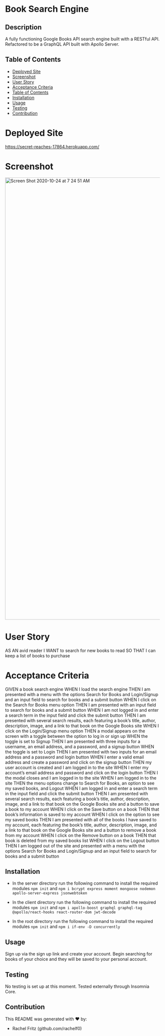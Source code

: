 # Book Search Engine

## Description
A fully functioning Google Books API search engine built with a RESTful API. Refactored to be a GraphQL API built with Apollo Server.

## Table of Contents
  - [Deployed Site](#deployed-site)
  - [Screenshot](#screenshot)
  - [User Story](#user-story)
  - [Acceptance Criteria](#acceptance-criteria)
  - [Table of Contents](#table-of-contents)
  - [Installation](#installation)
  - [Usage](#usage)
  - [Testing](#testing)
  - [Contribution](#contribution)

# Deployed Site
https://secret-reaches-17864.herokuapp.com/


# Screenshot
<img width="1440" alt="Screen Shot 2020-10-24 at 7 24 51 AM" src="https://user-images.githubusercontent.com/65192910/97081746-16800d80-15ca-11eb-95c5-0e56414c2334.png">

# User Story
AS AN avid reader
I WANT to search for new books to read
SO THAT I can keep a list of books to purchase

# Acceptance Criteria
GIVEN a book search engine
WHEN I load the search engine
THEN I am presented with a menu with the options Search for Books and Login/Signup and an input field to search for books and a submit button
WHEN I click on the Search for Books menu option
THEN I am presented with an input field to search for books and a submit button
WHEN I am not logged in and enter a search term in the input field and click the submit button
THEN I am presented with several search results, each featuring a book’s title, author, description, image, and a link to that book on the Google Books site
WHEN I click on the Login/Signup menu option
THEN a modal appears on the screen with a toggle between the option to log in or sign up
WHEN the toggle is set to Signup
THEN I am presented with three inputs for a username, an email address, and a password, and a signup button
WHEN the toggle is set to Login
THEN I am presented with two inputs for an email address and a password and login button
WHEN I enter a valid email address and create a password and click on the signup button
THEN my user account is created and I am logged in to the site
WHEN I enter my account’s email address and password and click on the login button
THEN I the modal closes and I am logged in to the site
WHEN I am logged in to the site
THEN the menu options change to Search for Books, an option to see my saved books, and Logout
WHEN I am logged in and enter a search term in the input field and click the submit button
THEN I am presented with several search results, each featuring a book’s title, author, description, image, and a link to that book on the Google Books site and a button to save a book to my account
WHEN I click on the Save button on a book
THEN that book’s information is saved to my account
WHEN I click on the option to see my saved books
THEN I am presented with all of the books I have saved to my account, each featuring the book’s title, author, description, image, and a link to that book on the Google Books site and a button to remove a book from my account
WHEN I click on the Remove button on a book
THEN that book is deleted from my saved books list
WHEN I click on the Logout button
THEN I am logged out of the site and presented with a menu with the options Search for Books and Login/Signup and an input field to search for books and a submit button  

## Installation

- In the server directory run the following command to install the required modules `npm init` and
`npm i bcrypt express moment mongoose nodemon apollo-server-express jsonwebtoken`

- In the client directory run the following command to install the required modules `npm init` and
` npm i apollo-boost graphql graphql-tag @apollo/react-hooks react-router-dom jwt-decode `

- In the root directory run the following command to install the required modules ` npm init ` and ` npm i if-env -D concurrently `

## Usage
Sign up via the sign up link and create your account. Begin searching for books of your choice and they will be saved to your personal account.

## Testing
No testing is set up at this moment. Tested externally through Insomnia Core.

## Contribution
This README was generated with ❤️ by:
- Rachel Fritz (github.com/rachelf0)